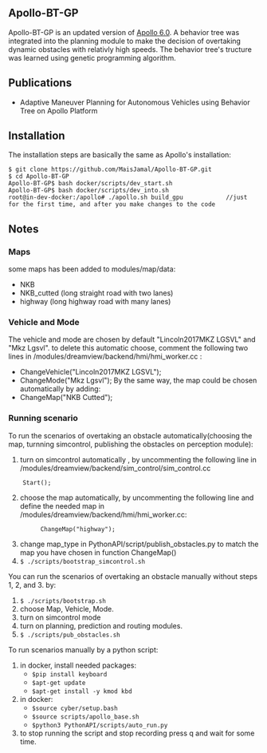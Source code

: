 ## Apollo-BT-GP

Apollo-BT-GP is an updated version of [Apollo 6.0](https://github.com/ApolloAuto/apollo). A behavior tree was integrated into the planning module to make the decision of overtaking dynamic obstacles with relativly high speeds. The behavior tree's tructure was learned using genetic programming algorithm.

## Publications

* Adaptive Maneuver Planning for Autonomous Vehicles using Behavior Tree on Apollo Platform

## Installation

The installation steps are basically the same as Apollo's installation:
```
$ git clone https://github.com/MaisJamal/Apollo-BT-GP.git
$ cd Apollo-BT-GP
Apollo-BT-GP$ bash docker/scripts/dev_start.sh
Apollo-BT-GP$ bash docker/scripts/dev_into.sh
root@in-dev-docker:/apollo# ./apollo.sh build_gpu            //just for the first time, and after you make changes to the code

```

## Notes

### Maps 

some maps has been added to modules/map/data:
* NKB
* NKB_cutted (long straight road with two lanes)
* highway (long highway road with many lanes)

### Vehicle and Mode

The vehicle and mode are chosen by default "Lincoln2017MKZ LGSVL" and "Mkz Lgsvl".
to delete this automatic choose, comment the following two lines in /modules/dreamview/backend/hmi/hmi_worker.cc :
* ChangeVehicle("Lincoln2017MKZ LGSVL");
* ChangeMode("Mkz Lgsvl");
By the same way, the map could be chosen automatically by adding:
* ChangeMap("NKB Cutted");

### Running scenario

To run the scenarios of overtaking an obstacle automatically(choosing the map, turnning simcontrol, publishing the obstacles on perception module):
1. turn on simcontrol automatically , by uncommenting the following line in /modules/dreamview/backend/sim_control/sim_control.cc
```
	Start();
```
2. choose the map automatically, by uncommenting the following line and define the needed map in /modules/dreamview/backend/hmi/hmi_worker.cc:
```
         ChangeMap("highway");
```
3. change map_type in PythonAPI/script/publish_obstacles.py to match the map you have chosen in function ChangeMap()
4.  ```$ ./scripts/bootstrap_simcontrol.sh ```


You can run the scenarios of overtaking an obstacle manually without steps 1, 2, and 3. by:
1. ```$ ./scripts/bootstrap.sh ```
2. choose Map, Vehicle, Mode.
3. turn on simcontrol mode
4. turn on planning, prediction and routing modules.
5. ```$ ./scripts/pub_obstacles.sh```

To run scenarios manually by a python script:

1. in docker, install needed packages:
	* ```$pip install keyboard```
	* ```$apt-get update```
	* ```$apt-get install -y kmod kbd```
2. in docker:
	* ```$source cyber/setup.bash```
	* ```$source scripts/apollo_base.sh```
	* ```$python3 PythonAPI/scripts/auto_run.py```
3. to stop running the script and stop recording press q and wait for some time.




